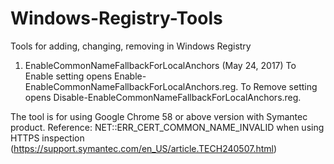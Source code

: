 # Windows-Registry-Tools
Tools for adding, changing, removing in Windows Registry 

1. EnableCommonNameFallbackForLocalAnchors (May 24, 2017)
To Enable setting opens Enable-EnableCommonNameFallbackForLocalAnchors.reg.
To Remove setting opens Disable-EnableCommonNameFallbackForLocalAnchors.reg.

The tool is for using Google Chrome 58 or above version with Symantec product. Reference: NET::ERR_CERT_COMMON_NAME_INVALID when using HTTPS inspection (https://support.symantec.com/en_US/article.TECH240507.html)



